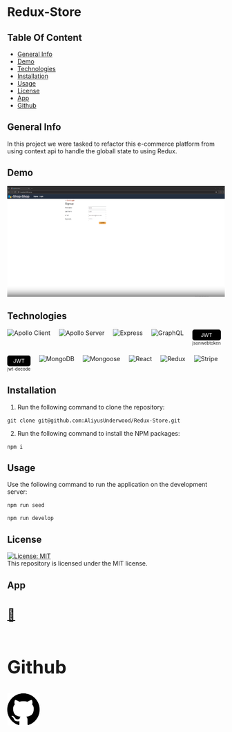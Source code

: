 # Redux-Store

## Table Of Content
- [General Info](#general-info)
- [Demo](#Demo)
- [Technologies](#technologies)
- [Installation](#installation)
- [Usage](#usage)
- [License](#license)
- [App](#app)
- [Github](#Github)

## General Info
In this project we were tasked to refactor this e-commerce platform from using context api to handle the globall state to using Redux.

## Demo
[![Demo Video](./video/Screenshot%202024-07-16%20174539.png)](./video/2024-07-16%2017-44-11.mp4)

## Technologies
<div style="display: flex; flex-wrap: wrap; gap: 20px; align-items: center;">
  <img height="40" alt="Apollo Client" src="https://cdn.jsdelivr.net/gh/devicons/devicon/icons/apollographql/apollographql-plain.svg" />
  <img height="40" alt="Apollo Server" src="https://cdn.jsdelivr.net/gh/devicons/devicon/icons/apollographql/apollographql-plain.svg" />
  <img height="40" alt="Express" src="https://cdn.jsdelivr.net/gh/devicons/devicon/icons/express/express-original.svg" />
  <img height="40" alt="GraphQL" src="https://cdn.jsdelivr.net/gh/devicons/devicon/icons/graphql/graphql-plain.svg" />
  <div style="display: inline-block; text-align: center;">
    <div style="background-color: #000; color: #fff; padding: 5px 10px; border-radius: 5px; font-size: 12px;">JWT</div>
    <div style="font-size: 10px;">jsonwebtoken</div>
  </div>
  <div style="display: inline-block; text-align: center;">
    <div style="background-color: #000; color: #fff; padding: 5px 10px; border-radius: 5px; font-size: 12px;">JWT</div>
    <div style="font-size: 10px;">jwt-decode</div>
  </div>
  <img height="40" alt="MongoDB" src="https://cdn.jsdelivr.net/gh/devicons/devicon/icons/mongodb/mongodb-original.svg" />
  <img height="40" alt="Mongoose" src="https://cdn.jsdelivr.net/gh/devicons/devicon/icons/mongodb/mongodb-original.svg" />
  <img height="40" alt="React" src="https://cdn.jsdelivr.net/gh/devicons/devicon/icons/react/react-original.svg" />
  <img height="40" alt="Redux" src="https://cdn.jsdelivr.net/gh/devicons/devicon/icons/redux/redux-original.svg" />
  <img height="40" alt="Stripe" src="https://cdn.jsdelivr.net/gh/devicons/devicon/icons/stripe/stripe-original.svg" />
</div>

## Installation
1. Run the following command to clone the repository:
```
git clone git@github.com:AliyusUnderwood/Redux-Store.git
```
2. Run the following command to install the NPM packages:
```
npm i
```

## Usage
Use the following command to run the application on the development server:
```
npm run seed
```

```
npm run develop
```

## License
[![License: MIT](https://img.shields.io/badge/License-MIT-yellow.svg)](https://opensource.org/licenses/MIT)
<br>
This repository is licensed under the MIT license.

## App

[<h1>📓<h1>]()

## Github
[<img src="./video/25231.png" alt="Github Logo" width="75" height="75">](https://github.com/AliyusUnderwood/Redux-Store)